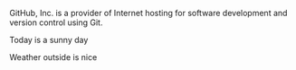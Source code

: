 GitHub, Inc. is a provider of Internet hosting for software development and version control using Git. 
<p>Today is a sunny day</p>
<p>Weather outside is nice</p>